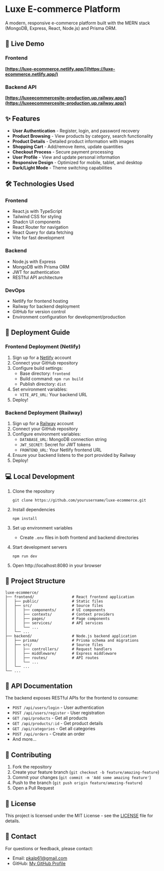 # Luxe E-commerce Platform

A modern, responsive e-commerce platform built with the MERN stack (MongoDB, Express, React, Node.js) and Prisma ORM.

## 🚀 Live Demo

### Frontend

**[https://luxe-ecommerce.netlify.app/](https://luxe-ecommerce.netlify.app/)**

### Backend API

**[https://luxeecommercesite-production.up.railway.app/](https://luxeecommercesite-production.up.railway.app/)**

## ✨ Features

- **User Authentication** - Register, login, and password recovery
- **Product Browsing** - View products by category, search functionality
- **Product Details** - Detailed product information with images
- **Shopping Cart** - Add/remove items, update quantities
- **Checkout Process** - Secure payment processing
- **User Profile** - View and update personal information
- **Responsive Design** - Optimized for mobile, tablet, and desktop
- **Dark/Light Mode** - Theme switching capabilities

## 🛠️ Technologies Used

### Frontend

- React.js with TypeScript
- Tailwind CSS for styling
- Shadcn UI components
- React Router for navigation
- React Query for data fetching
- Vite for fast development

### Backend

- Node.js with Express
- MongoDB with Prisma ORM
- JWT for authentication
- RESTful API architecture

### DevOps

- Netlify for frontend hosting
- Railway for backend deployment
- GitHub for version control
- Environment configuration for development/production

## 🚀 Deployment Guide

### Frontend Deployment (Netlify)

1. Sign up for a [Netlify](https://www.netlify.com/) account
2. Connect your GitHub repository
3. Configure build settings:
   - Base directory: `frontend`
   - Build command: `npm run build`
   - Publish directory: `dist`
4. Set environment variables:
   - `VITE_API_URL`: Your backend URL
5. Deploy!

### Backend Deployment (Railway)

1. Sign up for a [Railway](https://railway.app/) account
2. Connect your GitHub repository
3. Configure environment variables:
   - `DATABASE_URL`: MongoDB connection string
   - `JWT_SECRET`: Secret for JWT tokens
   - `FRONTEND_URL`: Your Netlify frontend URL
4. Ensure your backend listens to the port provided by Railway
5. Deploy!

## 💻 Local Development

1. Clone the repository

   ```
   git clone https://github.com/yourusername/luxe-ecommerce.git
   ```

2. Install dependencies

   ```
   npm install
   ```

3. Set up environment variables

   - Create `.env` files in both frontend and backend directories

4. Start development servers

   ```
   npm run dev
   ```

5. Open http://localhost:8080 in your browser

## 🧩 Project Structure

```
luxe-ecommerce/
├── frontend/                 # React frontend application
│   ├── public/               # Static files
│   ├── src/                  # Source files
│   │   ├── components/       # UI components
│   │   ├── contexts/         # Context providers
│   │   ├── pages/            # Page components
│   │   ├── services/         # API services
│   │   └── ...
│   └── ...
├── backend/                  # Node.js backend application
│   ├── prisma/               # Prisma schema and migrations
│   ├── src/                  # Source files
│   │   ├── controllers/      # Request handlers
│   │   ├── middleware/       # Express middleware
│   │   ├── routes/           # API routes
│   │   └── ...
│   └── ...
└── ...
```

## 📜 API Documentation

The backend exposes RESTful APIs for the frontend to consume:

- `POST /api/users/login` - User authentication
- `POST /api/users/register` - User registration
- `GET /api/products` - Get all products
- `GET /api/products/:id` - Get product details
- `GET /api/categories` - Get all categories
- `POST /api/orders` - Create an order
- And more...

## 🤝 Contributing

1. Fork the repository
2. Create your feature branch (`git checkout -b feature/amazing-feature`)
3. Commit your changes (`git commit -m 'Add some amazing feature'`)
4. Push to the branch (`git push origin feature/amazing-feature`)
5. Open a Pull Request

## 📝 License

This project is licensed under the MIT License - see the [LICENSE](LICENSE) file for details.

## 📧 Contact

For questions or feedback, please contact:

- Email: pkalp61@gmail.com
- GitHub: [My GitHub Profile](https://github.com/kalp9197)
